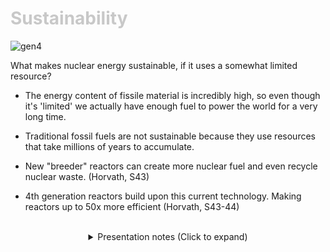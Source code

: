 <div class = "centered"><h1 style="color:#c8c8c8">Sustainability</h1></div>

![gen4](https://user-images.githubusercontent.com/95508525/167981362-6ffa7e5e-b13a-4162-804b-b27851933a23.png)<br>


What makes nuclear energy sustainable, if it uses a somewhat limited resource?


* The energy content of fissile material is incredibly high, so even though it's 'limited' we actually have enough fuel to power the world for a very long time.


* Traditional fossil fuels are not sustainable because they use resources that take millions of years to accumulate.


* New "breeder" reactors can create more nuclear fuel and even recycle nuclear waste. (Horvath, S43)


* 4th generation reactors build upon this current technology. Making reactors up to 50x more efficient (Horvath, S43-44)


<br>

<div class = "centered">
<details style="text-align:center">
  <summary class="centered">Presentation notes (Click to expand)</summary>
  
  ```
  1. Read the description below the image.
  2. Elaborate on the nature of Uranium. Mention Thorium and how it is more abundant.
  3. Talk about how Oil is made from decaying biological matter. Talk about how natural gas accumulates.
  4. Explain, briefly, how a breeder reactor works.
  5. Reference the diagram and explain how 4th generation reactors improve on older models. Mention Molten Salt Reactors.
  ```
</details>
</div>
